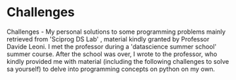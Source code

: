 # Challenges
Challenges - My personal solutions to some programming problems mainly retrieved from 'Sciprog DS Lab' , material kindly granted by Professor Davide Leoni.
I met the professor during a 'datascience summer school' summer course. After the school was over, I wrote to the professor, who kindly provided me with material (including the following challenges to solve sa yourself) to delve into programming concepts on python on my own.
